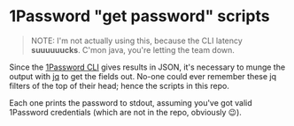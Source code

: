 # 1Password "get password" scripts

> NOTE: I'm not actually using this, because the CLI latency **suuuuuucks**.
> C'mon java, you're letting the team down.

Since the [1Password CLI](https://support.1password.com/command-line/) gives
results in JSON, it's necessary to munge the output with
[jq](https://stedolan.github.io/jq/) to get the fields out. No-one could ever
remember these jq filters of the top of their head; hence the scripts in this
repo.

Each one prints the password to stdout, assuming you've got valid 1Password
credentials (which are not in the repo, obviously 😉).
